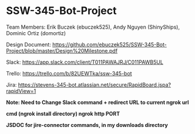 # SSW-345-Bot-Project

Team Members:
Erik Buczek (ebuczek525),
Andy Nguyen (ShinyShips),
Dominic Ortiz (domortiz)

Design Document:
https://github.com/ebuczek525/SSW-345-Bot-Project/blob/master/Design%20Milestone.pdf

Slack:
https://app.slack.com/client/T011PAWAJRJ/C011PAWB5UL

Trello:
https://trello.com/b/82UEWTka/ssw-345-bot

Jira:
https://stevens-345-bot.atlassian.net/secure/RapidBoard.jspa?rapidView=1

**Note: Need to Change Slack command + redirect URL to current ngrok url**

**cmd (ngrok install directory) ngrok http PORT**

**JSDOC for jire-connector commands, in my downloads directory**
